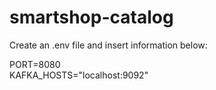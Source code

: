 # smartshop-catalog

Create an .env file and insert information below:  
  
PORT=8080  
KAFKA_HOSTS="localhost:9092" 